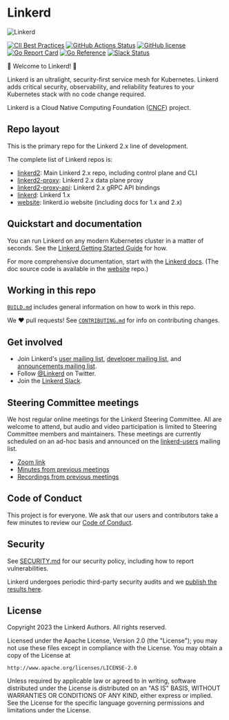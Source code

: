 # Linkerd

![Linkerd][logo]

[![CII Best Practices](https://bestpractices.coreinfrastructure.org/projects/4629/badge)](https://bestpractices.coreinfrastructure.org/projects/4629)
[![GitHub Actions Status][github-actions-badge]][github-actions]
[![GitHub license](https://img.shields.io/github/license/linkerd/linkerd2.svg)](LICENSE)
[![Go Report Card][go-report-card-badge]][go-report-card]
[![Go Reference][go-doc-badge]][go-doc]
[![Slack Status][slack-badge]][slack]

:balloon: Welcome to Linkerd! :wave:

Linkerd is an ultralight, security-first service mesh for Kubernetes. Linkerd
adds critical security, observability, and reliability features to your
Kubernetes stack with no code change required.

Linkerd is a Cloud Native Computing Foundation ([CNCF][cncf]) project.

## Repo layout

This is the primary repo for the Linkerd 2.x line of development.

The complete list of Linkerd repos is:

* [linkerd2][linkerd2]: Main Linkerd 2.x repo, including control plane and CLI
* [linkerd2-proxy][proxy]: Linkerd 2.x data plane proxy
* [linkerd2-proxy-api][proxy-api]: Linkerd 2.x gRPC API bindings
* [linkerd][linkerd1]: Linkerd 1.x
* [website][linkerd-website]: linkerd.io website (including docs for 1.x and
  2.x)

## Quickstart and documentation

You can run Linkerd on any modern Kubernetes cluster in a matter of seconds.
See the [Linkerd Getting Started Guide][getting-started] for how.

For more comprehensive documentation, start with the [Linkerd
docs][linkerd-docs]. (The doc source code is available in the
[website][linkerd-website] repo.)

## Working in this repo

[`BUILD.md`](BUILD.md) includes general information on how to work in this repo.

We :heart: pull requests! See [`CONTRIBUTING.md`](CONTRIBUTING.md) for info on
contributing changes.

## Get involved

* Join Linkerd's [user mailing list][linkerd-users], [developer mailing
  list][linkerd-dev], and [announcements mailing list][linkerd-announce].
* Follow [@Linkerd][twitter] on Twitter.
* Join the [Linkerd Slack][slack].

## Steering Committee meetings

We host regular online meetings for the Linkerd Steering Committee. All are
welcome to attend, but audio and video participation is limited to Steering
Committee members and maintainers. These meetings are currently scheduled on an
ad-hoc basis and announced on the [linkerd-users][linkerd-users] mailing list.

* [Zoom link](https://zoom.us/my/cncflinkerd)
* [Minutes from previous meetings](https://docs.google.com/document/d/1GDNM5eosiyjVDo6YHXBMsvlpyzUldgg-XLMNzf7I404/edit)
* [Recordings from previous meetings](https://www.youtube.com/playlist?list=PLI9FkLPXDscBHP91Ud3lyJScI4ZCjRG6F)

## Code of Conduct

This project is for everyone. We ask that our users and contributors take a few
minutes to review our [Code of Conduct][CoC].

## Security

See [SECURITY.md](SECURITY.md) for our security policy, including how to report
vulnerabilities.

Linkerd undergoes periodic third-party security audits and we
[publish the results here](https://github.com/linkerd/linkerd2/tree/main/audits).

## License

Copyright 2023 the Linkerd Authors. All rights reserved.

Licensed under the Apache License, Version 2.0 (the "License"); you may not use
these files except in compliance with the License. You may obtain a copy of the
License at

    http://www.apache.org/licenses/LICENSE-2.0

Unless required by applicable law or agreed to in writing, software distributed
under the License is distributed on an "AS IS" BASIS, WITHOUT WARRANTIES OR
CONDITIONS OF ANY KIND, either express or implied. See the License for the
specific language governing permissions and limitations under the License.

<!-- refs -->
[github-actions]: https://github.com/linkerd/linkerd2/actions
[github-actions-badge]: https://github.com/linkerd/linkerd2/actions/workflows/actions.yml/badge.svg
[cncf]: https://www.cncf.io/
[CoC]: https://github.com/linkerd/linkerd/wiki/Linkerd-code-of-conduct
[getting-started]: https://linkerd.io/2/getting-started/
[go-report-card]: https://goreportcard.com/report/github.com/linkerd/linkerd2
[go-report-card-badge]: https://goreportcard.com/badge/github.com/linkerd/linkerd2
[go-doc-badge]: https://pkg.go.dev/badge/github.com/linkerd/linkerd2.svg
[go-doc]: https://pkg.go.dev/github.com/linkerd/linkerd2
[linkerd1]: https://github.com/linkerd/linkerd
[linkerd2]: https://github.com/linkerd/linkerd2
[linkerd-announce]: https://lists.cncf.io/g/cncf-linkerd-announce
[linkerd-dev]: https://lists.cncf.io/g/cncf-linkerd-dev
[linkerd-docs]: https://linkerd.io/2/overview/
[linkerd-users]: https://lists.cncf.io/g/cncf-linkerd-users
[linkerd-website]: https://github.com/linkerd/website
[logo]: https://user-images.githubusercontent.com/9226/33582867-3e646e02-d90c-11e7-85a2-2e238737e859.png
[proxy]: https://github.com/linkerd/linkerd2-proxy
[proxy-api]: https://github.com/linkerd/linkerd2-proxy-api
[slack-badge]: http://slack.linkerd.io/badge.svg
[slack]: http://slack.linkerd.io
[twitter]: https://twitter.com/linkerd

